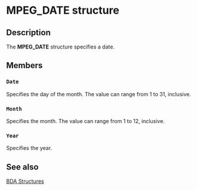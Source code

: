 # MPEG_DATE structure

## Description

The **MPEG_DATE** structure specifies a date.

## Members

### `Date`

Specifies the day of the month. The value can range from 1 to 31, inclusive.

### `Month`

Specifies the month. The value can range from 1 to 12, inclusive.

### `Year`

Specifies the year.

## See also

[BDA Structures](https://learn.microsoft.com/previous-versions/windows/desktop/mstv/bda-structures)